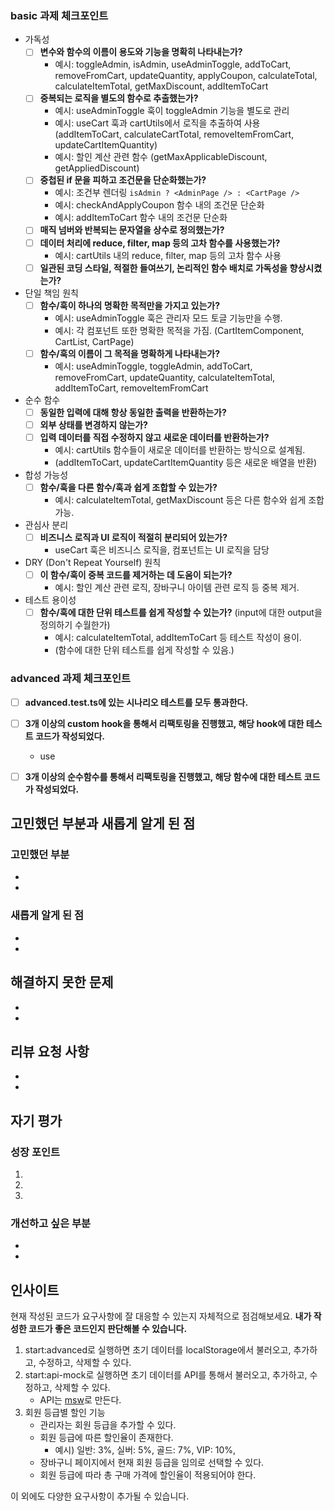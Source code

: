 ### basic 과제 체크포인트

- 가독성
    - [ ] **변수와 함수의 이름이 용도와 기능을 명확히 나타내는가?**
        - 예시: toggleAdmin, isAdmin, useAdminToggle, addToCart, removeFromCart, updateQuantity, applyCoupon, calculateTotal, calculateItemTotal, getMaxDiscount, addItemToCart
    - [ ] **중복되는 로직을 별도의 함수로 추출했는가?**
        - 예시: useAdminToggle 훅이 toggleAdmin 기능을 별도로 관리
        - 예시: useCart 훅과 cartUtils에서 로직을 추출하여 사용 (addItemToCart, calculateCartTotal, removeItemFromCart, updateCartItemQuantity)
        - 예시: 할인 계산 관련 함수 (getMaxApplicableDiscount, getAppliedDiscount)
    - [ ] **중첩된 if 문을 피하고 조건문을 단순화했는가?**
        - 예시: 조건부 렌더링 `isAdmin ? <AdminPage /> : <CartPage />`
        - 예시: checkAndApplyCoupon 함수 내의 조건문 단순화
        - 예시: addItemToCart 함수 내의 조건문 단순화
    - [ ] **매직 넘버와 반복되는 문자열을 상수로 정의했는가?**
    - [ ] **데이터 처리에 reduce, filter, map 등의 고차 함수를 사용했는가?**
        - 예시: cartUtils 내의 reduce, filter, map 등의 고차 함수 사용
    - [ ] **일관된 코딩 스타일, 적절한 들여쓰기, 논리적인 함수 배치로 가독성을 향상시켰는가?**
- 단일 책임 원칙
    - [ ] **함수/훅이 하나의 명확한 목적만을 가지고 있는가?**
        - 예시: useAdminToggle 훅은 관리자 모드 토글 기능만을 수행.
        - 예시: 각 컴포넌트 또한 명확한 목적을 가짐. (CartItemComponent, CartList, CartPage)
    - [ ] **함수/훅의 이름이 그 목적을 명확하게 나타내는가?**
        - 예시: useAdminToggle, toggleAdmin, addToCart, removeFromCart, updateQuantity, calculateItemTotal, addItemToCart, removeItemFromCart
- 순수 함수
    - [ ]  **동일한 입력에 대해 항상 동일한 출력을 반환하는가?**
    - [ ]  **외부 상태를 변경하지 않는가?**
    - [ ]  **입력 데이터를 직접 수정하지 않고 새로운 데이터를 반환하는가?**
        - 예시: cartUtils 함수들이 새로운 데이터를 반환하는 방식으로 설계됨.
        - (addItemToCart, updateCartItemQuantity 등은 새로운 배열을 반환)
- 합성 가능성
    - [ ]  **함수/훅을 다른 함수/훅과 쉽게 조합할 수 있는가?**
        - 예시: calculateItemTotal, getMaxDiscount 등은 다른 함수와 쉽게 조합 가능.
- 관심사 분리
    - [ ]  **비즈니스 로직과 UI 로직이 적절히 분리되어 있는가?**
        - useCart 훅은 비즈니스 로직을, 컴포넌트는 UI 로직을 담당
- DRY (Don't Repeat Yourself) 원칙
    - [ ]  **이 함수/훅이 중복 코드를 제거하는 데 도움이 되는가?**
        - 예시: 할인 계산 관련 로직, 장바구니 아이템 관련 로직 등 중복 제거.
- 테스트 용이성
    - [ ]  **함수/훅에 대한 단위 테스트를 쉽게 작성할 수 있는가?**
    (input에 대한 output을 정의하기 수월한가)
        - 예시: calculateItemTotal, addItemToCart 등 테스트 작성이 용이.
        - (함수에 대한 단위 테스트를 쉽게 작성할 수 있음.)

### advanced 과제 체크포인트

- [ ] **advanced.test.ts에 있는 시나리오 테스트를 모두 통과한다.**
- [ ] **3개 이상의 custom hook을 통해서 리팩토링을 진행했고, 해당 hook에 대한 테스트 코드가 작성되었다.**
    - use
- [ ] **3개 이상의 순수함수를 통해서 리팩토링을 진행했고, 해당 함수에 대한 테스트 코드가 작성되었다.**


## 고민했던 부분과 새롭게 알게 된 점
<!-- 과제를 해결하면서 어려웠던 점이나 고민했던 부분, 그리고 새롭게 학습한 내용을 적어주세요. -->

### 고민했던 부분
- 
- 

### 새롭게 알게 된 점
- 
- 

## 해결하지 못한 문제
<!-- 현재 해결하지 못한 문제나 향후 개선이 필요한 부분을 작성해주세요. -->
- 
- 

## 리뷰 요청 사항
<!-- 특별히 피드백을 받고 싶은 부분이나 의견을 구하고 싶은 부분을 적어주세요. -->
- 
- 

## 자기 평가
<!-- 이번 과제를 통해 얻은 성장 포인트와 다음에 개선하고 싶은 부분을 작성해주세요. -->

### 성장 포인트
<!-- 이번 PR 작업 중 있었던 긍정적 시도와 변화를 최소 3가지 정도 적어주세요 -->
1.
2.
3.

### 개선하고 싶은 부분
- 
-

## 인사이트  

현재 작성된 코드가 요구사항에 잘 대응할 수 있는지 자체적으로 점검해보세요. **내가 작성한 코드가 좋은 코드인지 판단해볼 수 있습니다.**

1. start:advanced로 실행하면 초기 데이터를 localStorage에서 불러오고, 추가하고, 수정하고, 삭제할 수 있다.
2. start:api-mock로 실행하면 초기 데이터를 API를 통해서 불러오고, 추가하고, 수정하고, 삭제할 수 있다.
    - API는 [msw](https://mswjs.io/)로 만든다.
3. 회원 등급별 할인 기능
    - 관리자는 회원 등급을 추가할 수 있다.
    - 회원 등급에 따른 할인율이 존재한다.
        - 예시) 일반: 3%, 실버: 5%, 골드: 7%, VIP: 10%,
    - 장바구니 페이지에서 현재 회원 등급을 임의로 선택할 수 있다.
    - 회원 등급에 따라 총 구매 가격에 할인율이 적용되어야 한다.

이 외에도 다양한 요구사항이 추가될 수 있습니다. 
